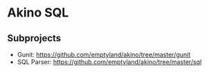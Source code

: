 # Akino SQL

## Subprojects

* Gunit: <https://github.com/emptyland/akino/tree/master/gunit>
* SQL Parser: <https://github.com/emptyland/akino/tree/master/sql>
